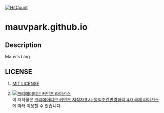 [![HitCount](https://hits.dwyl.com/mauvpark/mauvparkgithubio.svg?style=flat&show=unique)](http://hits.dwyl.com/mauvpark/mauvparkgithubio)
# mauvpark.github.io

## Description
Mauv's blog

## LICENSE

1. [MIT LICENSE](https://github.com/mauvpark/mauvpark.github.io/blob/gh-pages/LICENSE)

2. <a rel="license" href="http://creativecommons.org/licenses/by-sa/4.0/"><img alt="크리에이티브 커먼즈 라이선스" style="border-width:0" src="https://i.creativecommons.org/l/by-sa/4.0/88x31.png" /></a><br />이 저작물은 <a rel="license" href="http://creativecommons.org/licenses/by-sa/4.0/">크리에이티브 커먼즈 저작자표시-동일조건변경허락 4.0 국제 라이선스</a>에 따라 이용할 수 있습니다.